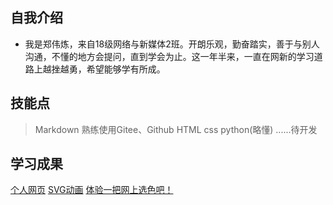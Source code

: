 ## 自我介绍
* 我是郑伟炼，来自18级网络与新媒体2班。开朗乐观，勤奋踏实，善于与别人沟通，不懂的地方会提问，直到学会为止。这一年半来，一直在网新的学习道路上越挫越勇，希望能够学有所成。
## 技能点
> Markdown
> 熟练使用Gitee、Github
> HTML
> css
> python(略懂)
> ......待开发
## 学习成果
[个人网页](http://william159.gitee.io/)
[SVG动画](http://william159.gitee.io/css_transition_and_animation/)
[体验一把网上选色吧！](http://williamz.pythonanywhere.com/)
